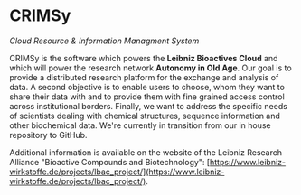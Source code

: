 # CRIMSy
_Cloud Resource & Information Managment System_

CRIMSy is the software which powers the **Leibniz Bioactives Cloud** and which will power the research network **Autonomy in Old Age**. Our goal is to provide a distributed research platform for the exchange and analysis of data. A second objective is to enable users to choose, whom they want to share their data with and to provide them with fine grained access control across institutional borders. Finally, we want to address the specific needs of scientists dealing with chemical structures, sequence information and other biochemical data. We're currently in transition from our in house repository to GitHub.

Additional information is available on the website of the Leibniz Research Alliance "Bioactive Compounds and Biotechnology": [https://www.leibniz-wirkstoffe.de/projects/lbac_project/](https://www.leibniz-wirkstoffe.de/projects/lbac_project/). 
